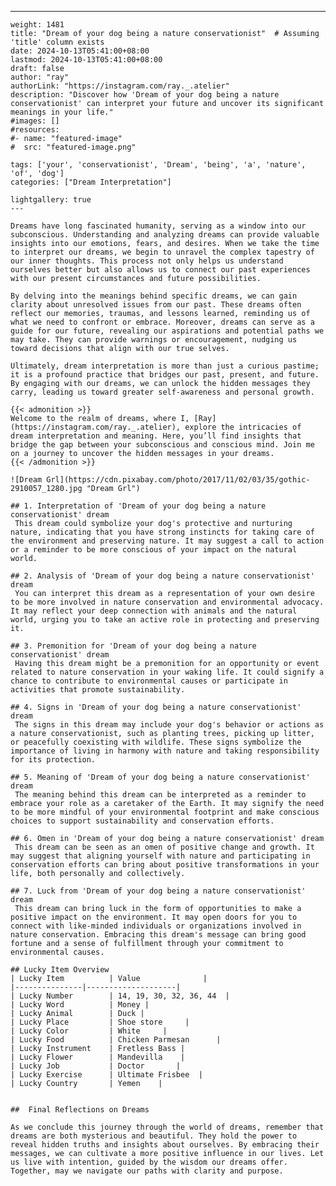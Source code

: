 ---
    weight: 1481
    title: "Dream of your dog being a nature conservationist"  # Assuming 'title' column exists
    date: 2024-10-13T05:41:00+08:00
    lastmod: 2024-10-13T05:41:00+08:00
    draft: false
    author: "ray"
    authorLink: "https://instagram.com/ray._.atelier"
    description: "Discover how 'Dream of your dog being a nature conservationist' can interpret your future and uncover its significant meanings in your life."
    #images: []
    #resources:
    #- name: "featured-image"
    #  src: "featured-image.png"
    
    tags: ['your', 'conservationist', 'Dream', 'being', 'a', 'nature', 'of', 'dog']
    categories: ["Dream Interpretation"]
    
    lightgallery: true
    ---
    
    Dreams have long fascinated humanity, serving as a window into our subconscious. Understanding and analyzing dreams can provide valuable insights into our emotions, fears, and desires. When we take the time to interpret our dreams, we begin to unravel the complex tapestry of our inner thoughts. This process not only helps us understand ourselves better but also allows us to connect our past experiences with our present circumstances and future possibilities.
    
    By delving into the meanings behind specific dreams, we can gain clarity about unresolved issues from our past. These dreams often reflect our memories, traumas, and lessons learned, reminding us of what we need to confront or embrace. Moreover, dreams can serve as a guide for our future, revealing our aspirations and potential paths we may take. They can provide warnings or encouragement, nudging us toward decisions that align with our true selves.
    
    Ultimately, dream interpretation is more than just a curious pastime; it is a profound practice that bridges our past, present, and future. By engaging with our dreams, we can unlock the hidden messages they carry, leading us toward greater self-awareness and personal growth.
    
    {{< admonition >}}
    Welcome to the realm of dreams, where I, [Ray](https://instagram.com/ray._.atelier), explore the intricacies of dream interpretation and meaning. Here, you’ll find insights that bridge the gap between your subconscious and conscious mind. Join me on a journey to uncover the hidden messages in your dreams.
    {{< /admonition >}}
    
    ![Dream Grl](https://cdn.pixabay.com/photo/2017/11/02/03/35/gothic-2910057_1280.jpg "Dream Grl")
    
    ## 1. Interpretation of 'Dream of your dog being a nature conservationist' dream
     This dream could symbolize your dog's protective and nurturing nature, indicating that you have strong instincts for taking care of the environment and preserving nature. It may suggest a call to action or a reminder to be more conscious of your impact on the natural world.
    
    ## 2. Analysis of 'Dream of your dog being a nature conservationist' dream
     You can interpret this dream as a representation of your own desire to be more involved in nature conservation and environmental advocacy. It may reflect your deep connection with animals and the natural world, urging you to take an active role in protecting and preserving it.
    
    ## 3. Premonition for 'Dream of your dog being a nature conservationist' dream
     Having this dream might be a premonition for an opportunity or event related to nature conservation in your waking life. It could signify a chance to contribute to environmental causes or participate in activities that promote sustainability.
    
    ## 4. Signs in 'Dream of your dog being a nature conservationist' dream
     The signs in this dream may include your dog's behavior or actions as a nature conservationist, such as planting trees, picking up litter, or peacefully coexisting with wildlife. These signs symbolize the importance of living in harmony with nature and taking responsibility for its protection.
    
    ## 5. Meaning of 'Dream of your dog being a nature conservationist' dream
     The meaning behind this dream can be interpreted as a reminder to embrace your role as a caretaker of the Earth. It may signify the need to be more mindful of your environmental footprint and make conscious choices to support sustainability and conservation efforts.
    
    ## 6. Omen in 'Dream of your dog being a nature conservationist' dream
     This dream can be seen as an omen of positive change and growth. It may suggest that aligning yourself with nature and participating in conservation efforts can bring about positive transformations in your life, both personally and collectively.
    
    ## 7. Luck from 'Dream of your dog being a nature conservationist' dream
     This dream can bring luck in the form of opportunities to make a positive impact on the environment. It may open doors for you to connect with like-minded individuals or organizations involved in nature conservation. Embracing this dream's message can bring good fortune and a sense of fulfillment through your commitment to environmental causes.
    
    ## Lucky Item Overview
    | Lucky Item          | Value              |
    |---------------|--------------------|
    | Lucky Number        | 14, 19, 30, 32, 36, 44  |
    | Lucky Word          | Money |
    | Lucky Animal        | Duck |
    | Lucky Place         | Shoe store     |
    | Lucky Color         | White     |
    | Lucky Food          | Chicken Parmesan      |
    | Lucky Instrument    | Fretless Bass |
    | Lucky Flower        | Mandevilla    |
    | Lucky Job           | Doctor       |
    | Lucky Exercise      | Ultimate Frisbee  |
    | Lucky Country       | Yemen    |
    
    
    ##  Final Reflections on Dreams
    
    As we conclude this journey through the world of dreams, remember that dreams are both mysterious and beautiful. They hold the power to reveal hidden truths and insights about ourselves. By embracing their messages, we can cultivate a more positive influence in our lives. Let us live with intention, guided by the wisdom our dreams offer. Together, may we navigate our paths with clarity and purpose.
    